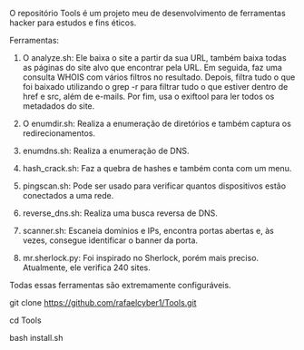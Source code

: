 O repositório Tools é um projeto meu de desenvolvimento de ferramentas hacker para estudos e fins éticos.

Ferramentas:

1. O analyze.sh: Ele baixa o site a partir da sua URL, também baixa todas as páginas do site alvo que encontrar pela URL. Em seguida, faz uma consulta WHOIS com vários filtros no resultado. Depois, filtra tudo o que foi baixado utilizando o grep -r para filtrar tudo o que estiver dentro de href e src, além de e-mails. Por fim, usa o exiftool para ler todos os metadados do site.

2. O enumdir.sh: Realiza a enumeração de diretórios e também captura os redirecionamentos.

3. enumdns.sh: Realiza a enumeração de DNS.

4. hash_crack.sh: Faz a quebra de hashes e também conta com um menu.

5. pingscan.sh: Pode ser usado para verificar quantos dispositivos estão conectados a uma rede.

6. reverse_dns.sh: Realiza uma busca reversa de DNS.

7. scanner.sh: Escaneia domínios e IPs, encontra portas abertas e, às vezes, consegue identificar o banner da porta.

8. mr.sherlock.py: Foi inspirado no Sherlock, porém mais preciso. Atualmente, ele verifica 240 sites.

Todas essas ferramentas são extremamente configuráveis.

git clone https://github.com/rafaelcyber1/Tools.git

cd Tools

bash install.sh

